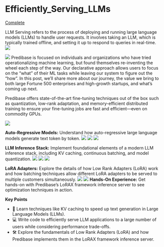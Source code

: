 # Efficiently_Serving_LLMs
[Complete](https://learn.deeplearning.ai/accomplishments/9c630593-7922-464a-9af7-535125deed06?usp=sharing)

LLM Serving refers to the process of deploying and running large language models (LLMs) to handle user requests. It involves taking an LLM, which is typically trained offline, and setting it up to respond to queries in real-time.
![](https://encrypted-tbn0.gstatic.com/images?q=tbn:ANd9GcSKz9pXYJ2UJfYZomKgxUVg2r38QqSJ9_IDag&usqp=CAU)

![](https://encrypted-tbn0.gstatic.com/images?q=tbn:ANd9GcSN1II7V4Ra3l7N86_tZyWRAbfcxegt5mS52A&usqp=CAU)
Predibase is focused on individuals and organizations who have tried operationalizing machine learning, but found themselves re-inventing the wheel each step of the way. Our declarative approach allows users to focus on the “what” of their ML tasks while leaving our system to figure out the “how”. In this post, we’ll share more about our journey, the value we bring to both large Fortune 500 enterprises and high-growth startups, and what’s coming up next.

Predibase offers state-of-the-art fine-tuning techniques out of the box such as quantization, low-rank adaptation, and memory-efficient distributed training to ensure your fine-tuning jobs are fast and efficient—even on commodity GPUs.

![](https://github.com/ksm26/Efficiently-Serving-LLMs/blob/main/images/1_1.png)

**Auto-Regressive Models:** Understand how auto-regressive large language models generate text token by token.
![](https://github.com/ksm26/Efficiently-Serving-LLMs/blob/main/images/1_2.png)
![](https://github.com/ksm26/Efficiently-Serving-LLMs/blob/main/images/1_3.png)
![](https://github.com/ksm26/Efficiently-Serving-LLMs/blob/main/images/1_4.png)

**LLM Inference Stack:** Implement foundational elements of a modern LLM inference stack, including KV caching, continuous batching, and model quantization.
![](https://github.com/ksm26/Efficiently-Serving-LLMs/blob/main/images/2_1.png)
![](https://github.com/ksm26/Efficiently-Serving-LLMs/blob/main/images/2_2.png)
![](https://github.com/ksm26/Efficiently-Serving-LLMs/blob/main/images/3_3.png)

**LoRA Adapters:** Explore the details of how Low Rank Adapters (LoRA) work and how batching techniques allow different LoRA adapters to be served to multiple customers simultaneously.
![](https://github.com/ksm26/Efficiently-Serving-LLMs/blob/main/images/5_1.png)
![](https://github.com/ksm26/Efficiently-Serving-LLMs/blob/main/images/5_2.png)
**Hands-On Experience:** Get hands-on with Predibase’s LoRAX framework inference server to see optimization techniques in action.

**Key Points**
- 🔎 Learn techniques like KV caching to speed up text generation in Large Language Models (LLMs).
- 💻 Write code to efficiently serve LLM applications to a large number of users while considering performance trade-offs.
- 🛠️ Explore the fundamentals of Low Rank Adapters (LoRA) and how Predibase implements them in the LoRAX framework inference server.

